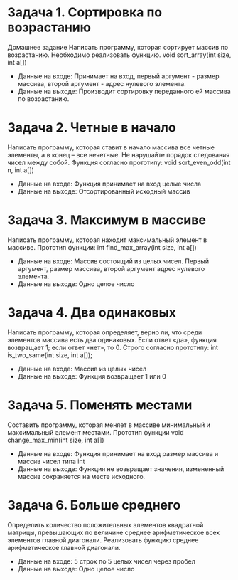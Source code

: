 # Задача 1. Сортировка по возрастанию
Домашнее задание
  Написать программу, которая сортирует массив по возрастанию. Необходимо реализовать функцию.
  void sort_array(int size, int a[])
  * Данные на входе: Принимает на вход, первый аргумент - размер массива, второй аргумент - адрес нулевого 
элемента.
  * Данные на выходе: Производит сортировку переданного ей массива по возрастанию. 
# Задача 2. Четные в начало
  Написать программу, которая ставит в начало массива все четные элементы, а в конец – все нечетные. Не 
  нарушайте порядок следования чисел между собой. Функция согласно прототипу:
  void sort_even_odd(int n, int a[])
  * Данные на входе: Функция принимает на вход целые числа 
  * Данные на выходе: Отсортированный исходный массив
 # Задача 3. Максимум в массиве
  Написать программу, которая находит максимальный элемент в массиве. 
  Прототип функции: int find_max_array(int size, int a[])
  * Данные на входе: Массив состоящий из целых чисел. Первый аргумент, размер массива, второй 
аргумент адрес нулевого элемента. 
  * Данные на выходе: Одно целое число
  # Задача 4. Два одинаковых
  Написать программу, которая определяет, верно ли, что среди элементов массива есть два одинаковых. 
  Если ответ «да», функция возвращает 1; если ответ «нет», то 0. Строго согласно прототипу:
  int is_two_same(int size, int a[]);
  * Данные на входе: Массив из целых чисел 
  * Данные на выходе: Функция возвращает 1 или 0
  # Задача 5. Поменять местами
  Составить программу, которая меняет в массиве минимальный и максимальный элемент местами. Прототип 
  функции
  void change_max_min(int size, int a[])
  * Данные на входе: Функция принимает на вход размер массива и массив чисел типа int 
  * Данные на выходе: Функция не возвращает значения, измененный массив сохраняется на месте 
исходного.
  # Задача 6. Больше среднего
  Определить количество положительных элементов квадратной матрицы, превышающих по величине 
  среднее арифметическое всех элементов главной диагонали. Реализовать функцию среднее 
  арифметическое главной диагонали. 
  * Данные на входе: 5 строк по 5 целых чисел через пробел 
  * Данные на выходе: Одно целое число 
